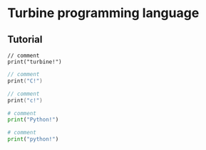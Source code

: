 # Turbine programming language

## Tutorial

```turbine
// comment
print("turbine!")
```

```C
// comment
print("C!")
```

```c
// comment
print("c!")
```

```Python
# comment
print("Python!")
```

```python
# comment
print("python!")
```
